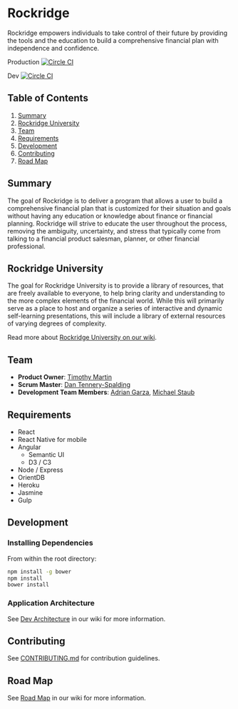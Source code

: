 # Rockridge
Rockridge empowers individuals to take control of their future by providing the tools and the education to build a comprehensive financial plan with independence and confidence.

Production [![Circle CI](https://circleci.com/gh/Immortal-Thunder/rockridge/tree/production.svg?style=svg)](https://circleci.com/gh/Immortal-Thunder/rockridge/1)

Dev [![Circle CI](https://circleci.com/gh/Immortal-Thunder/rockridge/tree/dev.svg?style=svg)](https://circleci.com/gh/Immortal-Thunder/rockridge/2)

## Table of Contents
1. [Summary](#summary)
1. [Rockridge University](#rockridge-university)
1. [Team](#team)
1. [Requirements](#requirements)
1. [Development](#development)
1. [Contributing](#contributing)
1. [Road Map](#road-map)

## Summary
The goal of Rockridge is to deliver a program that allows a user to build a comprehensive financial plan that is customized for their situation and goals without having any education or knowledge about finance or financial planning. Rockridge will strive to educate the user throughout the process, removing the ambiguity, uncertainty, and stress that typically come from talking to a financial product salesman, planner, or other financial professional.

## Rockridge University
The goal for Rockridge University is to provide a library of resources, that are freely available to everyone, to help bring clarity and understanding to the more complex elements of the financial world. While this will primarily serve as a place to host and organize a series of interactive and dynamic self-learning presentations, this will include a library of external resources of varying degrees of complexity.

Read more about [Rockridge University on our wiki](https://github.com/Immortal-Thunder/rockridge/wiki/Rockridge-University).

## Team
  - __Product Owner__: [Timothy Martin](https://github.com/tmartin1)
  - __Scrum Master__: [Dan Tennery-Spalding](https://github.com/teachrdan)
  - __Development Team Members__: [Adrian Garza](https://github.com/agarza333), [Michael Staub](https://github.com/mikestaub)

## Requirements
- React
- React Native for mobile
- Angular
  - Semantic UI
  - D3 / C3
- Node / Express
- OrientDB
- Heroku
- Jasmine
- Gulp

## Development
### Installing Dependencies
From within the root directory:

```sh
npm install -g bower
npm install
bower install
```

### Application Architecture
See [Dev Architecture](https://github.com/Immortal-Thunder/rockridge/wiki/Dev-Architecture) in our wiki for more information.

## Contributing
See [CONTRIBUTING.md](CONTRIBUTING.md) for contribution guidelines.

## Road Map
See [Road Map](https://github.com/Immortal-Thunder/rockridge/wiki/Road-Map) in our wiki for more information.
